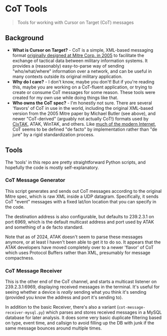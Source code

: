 # CoT Tools

> Tools for working with Cursor on Target (CoT) messages

## Background

* **What is Cursor on Target?** - CoT is a simple, XML-based messaging
  format [originally designed at Mitre Corp. in 2005][mitre] to
  facilitate the exchange of tactical data between military
  information systems.  It provides a (reasonably) easy-to-parse way
  of sending "who/what/where" information over a network, and can be
  useful in many contexts outside its original military application.
* **Why do I care?** - I don't know, maybe you don't!  But if you're
  reading this, maybe you are working on a CoT-fluent application, or
  trying to create or consume CoT messages for some reason.  These
  tools were created for my own use while doing things like that.
* **Who owns the CoT spec?** - I'm honestly not sure.  There are
  several 'flavors' of CoT in use in the world, including the original
  XML-based version from the 2005 Mitre paper by Michael Butler (see
  above), and newer "CoT-derived" (arguably not actually CoT!) formats
  used by [CivTAK][], ATAK, WinTAK, and others.  Like [much of the
  modern Internet][ietf], CoT seems to be defined "de facto" by
  implementation rather than "de jure" by a rigid standardization
  process.

[mitre]: https://apps.dtic.mil/sti/citations/ADA637348
[CivTAK]: https://www.civtak.org/
[ietf]: https://www.ietf.org/runningcode/

## Tools

The 'tools' in this repo are pretty straightforward Python scripts,
and hopefully the code is mostly self-explanatory.

### CoT Message Generator

This script generates and sends out CoT messages according to the
original Mitre spec, which is raw XML inside a UDP datagram.
Specifically, it sends CoT "event" messages with a fixed lat/lon
location that you can specify in the code.

The destination address is also configurable, but defaults to
239.2.3.1 on port 6969, which is the default multicast address and
port used by ATAK and something of a de facto standard.

Note that as of 2024, ATAK doesn't seem to parse these messages
anymore, or at least I haven't been able to get it to do so.  It
appears that the ATAK developers have moved completely over to a newer
'flavor' of CoT which uses Protocol Buffers rather than XML,
presumably for message compactness. 

### CoT Message Receiver

This is the other end of the CoT channel, and starts a multicast
listener on 239.2.3.1:6969, displaying received messages in the
terminal.  It's useful for seeing whether a device is *really* sending
what you think it's sending (provided you know the address and port
it's sending to).

In addition to the basic Receiver, there's also a variant
(`cot-message-receiver-mysql.py`) which parses and stores received messages in a
MySQL database for later analysis.  It does some very basic duplicate
filtering based on type, event time, and callsign to avoid filling up
the DB with junk if the same message bounces around multiple times.
